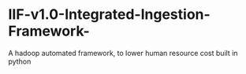 # IIF-v1.0-Integrated-Ingestion-Framework-
A hadoop automated framework, to lower human resource cost built in python
